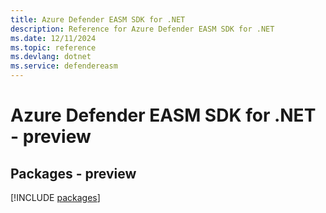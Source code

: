 ```yaml
---
title: Azure Defender EASM SDK for .NET
description: Reference for Azure Defender EASM SDK for .NET
ms.date: 12/11/2024
ms.topic: reference
ms.devlang: dotnet
ms.service: defendereasm
---
```

# Azure Defender EASM SDK for .NET - preview
## Packages - preview
[!INCLUDE [packages](defender-easm-index.md)]